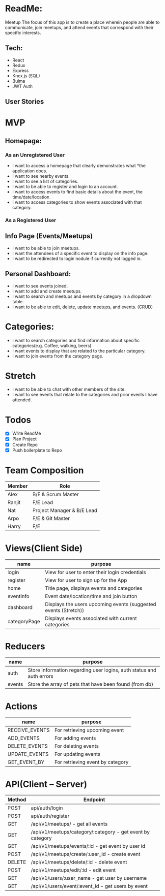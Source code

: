 # ReadMe:
Meetup The focus of this app is to create a place wherein people are able to communicate,  join meetups, and attend events that correspond with their specific interests. 
## Tech:
* React
* Redux
* Express
* Knex.js (SQL)
* Bulma
* JWT Auth

## User Stories
# MVP
## Homepage:
### As an Unregistered User
* I want to access a homepage that clearly demonstrates what *the application does.
* I want to see nearby events. 
* I want to see a list of categories. 
* I want to be able to register and login to an account.
* I want to access events to find basic details about the   event, the time/date/location.
* I want to access categories to show events associated with that category. 

### As a Registered User
## Info Page (Events/Meetups)
* I want to be able to join meetups.
* I want the attendees of a specific event to display on the info page. 
* I want to be redirected to login nodule if currently not logged in.

## Personal Dashboard:

* I want to see events joined. 
* I want to add and create meetups. 
* I want to search and meetups and events by category in a dropdown table. 
* I want to be able to edit, delete, update meetups, and events. (CRUD)

# Categories:
* I want to search categories and find information about specific categories(e.g. Coffee, walking, beers) 
* I want events to display that are related to the particular category.
* I want to join events from the category page. 

# Stretch

* I want to be able to chat with other members of the site.
* I want to see events that relate to the categories and prior events I have attended. 

# Todos
-	[x] Write ReadMe
-	[x] Plan Project
-	[x] Create Repo 
-	[x] Push boilerplate to Repo

# Team Composition
|Member | Role
|---------|---------|
|Alex     | B/E & Scrum Master|
|Ranjit   | F/E Lead|
|Nat      | Project Manager & B/E Lead|
|Arpo	    | F/E & Git Master|
|Harry    | F/E|


# Views(Client Side)

| name | purpose|
| --- | --- |
| login | View for user to enter their login credentials |
| register | View for user to sign up for the App |nav | Login and register, events and categories |
| home | Title page, displays events and categories |
| eventInfo | Event date/location/time and join button |
| dashboard | Displays the users upcoming events (suggested events (Stretch)) |
| categoryPage | Displays events associated with current categories |


# Reducers

|name | purpose |
| --- | --- |
| auth | Store information regarding user logins, auth status and auth errors |
| events | Store the array of pets that have been found (from db) |

# Actions
| name | purpose|
| --- | --- |
| RECEIVE_EVENTS | For retrieving upcoming event|
| ADD_EVENTS | For adding events |
| DELETE_EVENTS | For deleting events |
| UPDATE_EVENTS | For updating events |
| GET_EVENT_BY | For retrieving event by category|

# API(Client – Server)
| Method | Endpoint | 
| --- | --- | 
| POST| api/auth/login |
| POST | api/auth/register |
| GET | /api/v1/meetups/ - get all events|
| GET | /api/v1/meetups/category/:category - get event by category |
| GET | /api/v1/meetups/events/:id - get event by user id |
| POST | /api/v1/meetups/create/:user_id - create event |
| DELETE | /api/v1/meetups/delete/:id - delete event |
| POST | /api/v1/meetups/edit/:id - edit event |
| GET | /api/v1/users/:user_name - get user by username |
| GET | /api/v1/users/event/:event_id - get users by event|

